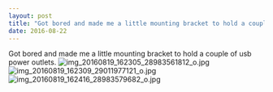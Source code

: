 ```yaml
---
layout: post
title: "Got bored and made me a little mounting bracket to hold a couple of usb power outlets."
date: 2016-08-22 
---
```

Got bored and made me a little mounting bracket to hold a couple of usb power outlets.﻿
![img_20160819_162305_28983561812_o.jpg](/k100-project/Photos/22-08-2016/img_20160819_162305_28983561812_o.jpg)
![img_20160819_162309_29011977121_o.jpg](/k100-project/Photos/22-08-2016/img_20160819_162309_29011977121_o.jpg)
![img_20160819_162416_28983579682_o.jpg](/k100-project/Photos/22-08-2016/img_20160819_162416_28983579682_o.jpg)